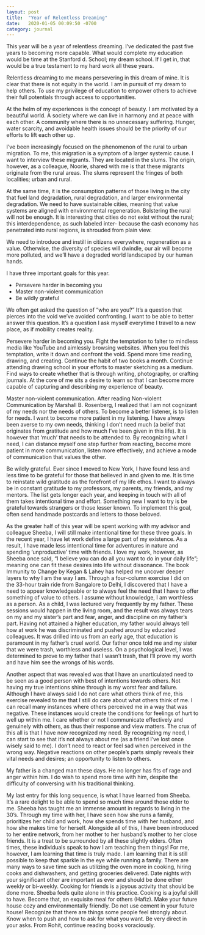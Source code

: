 ```yaml
---
layout: post
title:  "Year of Relentless Dreaming"
date:   2020-01-05 00:09:50 -0700
category: journal
---
```


This year will be a year of relentless dreaming. I’ve dedicated the past five years to becoming more capable. What would complete my education would be time at the Stanford d. School; my dream school. If I get in, that would be a true testament to my hard work all these years.

Relentless dreaming to me means persevering in this dream of mine. It is clear that there is not equity in the world. I am in pursuit of my dream to help others. To use my privilege of education to empower others to achieve their full potentials through access to opportunities.

At the helm of my experiences is the concept of beauty. I am motivated by a beautiful world. A society where we can live in harmony and at peace with each other. A community where there is no unnecessary suffering.
Hunger, water scarcity, and avoidable health issues should be the priority of our efforts to lift each other up.

I’ve been increasingly focused on the phenomenon of the rural to urban migration. To me, this migration is a symptom of a larger systemic cause. I want to interview these migrants. They are located in the slums. The origin, however, as a colleague, Noorie, shared with me is that these migrants originate from the rural areas. The slums represent the fringes of both localities; urban and rural.

At the same time, it is the consumption patterns of those living in the city that fuel land degradation, rural degradation, and larger environmental degradation. We need to have sustainable cities, meaning that value systems are aligned with environmental regeneration. Bolstering the rural will not be enough. It is interesting that cities do not exist without the rural; this interdependence, as such labeled inter- because the cash economy has penetrated into rural regions, is shrouded from plain view.

We need to introduce and instill in citizens everywhere, regeneration as a value. Otherwise, the diversity of species will dwindle, our air will become more polluted, and we’ll have a degraded world landscaped by our human hands.

I have three important goals for this year.
-	Persevere harder in becoming you
-	Master non-violent communication
-	Be wildly grateful

We often get asked the question of “who are you?” It’s a question that pierces into the void we’ve avoided confronting. I want to be able to better answer this question. It’s a question I ask myself everytime I travel to a new place, as if mobility creates reality.

Persevere harder in becoming you. Fight the temptation to falter to mindless media like YouTube and aimlessly browsing websites. When you feel this temptation, write it down and confront the void. Spend more time reading, drawing, and creating. Continue the habit of two books a month. Continue attending drawing school in your efforts to master sketching as a medium. Find ways to create whether that is through writing, photography, or crafting journals. At the core of me sits a desire to learn so that I can become more capable of capturing and describing my experience of beauty.

Master non-violent communication. After reading Non-violent Communication by Marshall B. Rosenberg, I realized that I am not cognizant of my needs nor the needs of others. To become a better listener, is to listen for needs. I want to become more patient in my listening. I have always been averse to my own needs, thinking I don’t need much (a belief that originates from gratitude and how much I’ve been given in this life). It is however that ‘much’ that needs to be attended to. By recognizing what I need, I can distance myself one step further from reacting, become more patient in more communication, listen more effectively, and achieve a mode of communication that values the other.

Be wildly grateful. Ever since I moved to New York, I have found less and less time to be grateful for those that believed in and given to me. It is time to reinstate wild gratitude as the forefront of my life ethos. I want to always be in constant gratitude to my professors, my parents, my friends, and my mentors. The list gets longer each year, and keeping in touch with all of them takes intentional time and effort. Something new I want to try is be grateful towards strangers or those lesser known. To implement this goal, often send handmade postcards and letters to those beloved.

As the greater half of this year will be spent working with my advisor and colleague Sheeba, I will still make intentional time for these three goals. In the recent year, I have let work define a large part of my existence. As a result, I have made less intentional time for adventures in nature and spending ‘unproductive’ time with friends. I love my work, however, as Sheeba once said, “I believe you can do all you want to do in your daily life”; meaning one can fit these desires into life without dissonance. 
The book Immunity to Change by Kegan & Lahey has helped me uncover deeper layers to why I am the way I am. Through a four-column exercise I did on the 33-hour train ride from Bangalore to Delhi, I discovered that I have a need to appear knowledgeable or to always feel the need that I have to offer something of value to others. I assume without knowledge, I am worthless as a person. As a child, I was lectured very frequently by my father. These sessions would happen in the living room, and the result was always tears on my and my sister’s part and fear, anger, and discipline on my father’s part. Having not attained a higher education, my father would always tell how at work he was discriminated and pushed around by educated colleagues. It was drilled into us from an early age, that education is paramount in my father’s cruel world. Our father once told me and my sister that we were trash, worthless and useless. On a psychological level, I was determined to prove to my father that I wasn’t trash, that I’ll prove my worth and have him see the wrongs of his words.

Another aspect that was revealed was that I have an unarticulated need to be seen as a good person with best of intentions towards others. Not having my true intentions shine through is my worst fear and failure. Although I have always said I do not care what others think of me, this exercise revealed to me that I still do care about what others think of me. I can recall many instances where others perceived me in a way that was negative. These instances would create the conditions for feelings of hurt to well up within me. I care whether or not I communicate effectively and genuinely with others, as thus their response and view matters. The crux of this all is that I have now recognized my need. By recognizing my need, I can start to see that it’s not always about me (as a friend I’ve lost once wisely said to me). I don’t need to react or feel sad when perceived in the wrong way. Negative reactions on other people’s parts simply reveals their vital needs and desires; an opportunity to listen to others. 

My father is a changed man these days. He no longer has fits of rage and anger within him. I do wish to spend more time with him, despite the difficulty of conversing with his traditional thinking.

My last entry for this long sequence, is what I have learned from Sheeba. It’s a rare delight to be able to spend so much time around those elder to me. Sheeba has taught me an immense amount in regards to living in the 30’s. Through my time with her, I have seen how she runs a family, prioritizes her child and work, how she spends time with her husband, and how she makes time for herself. Alongside all of this, I have been introduced to her entire network, from her mother to her husband’s mother to her close friends. It is a treat to be surrounded by all these slightly elders. Often times, these individuals speak to how I am teaching them things! For me, however, I am learning that time is truly made. I am learning that it is still possible to keep that sparkle in the eye while running a family. There are many ways to save time such as utilizing the oven more in cooking, hiring cooks and dishwashers, and getting groceries delivered. Date nights with your significant other are important as ever and should be done either weekly or bi-weekly. Cooking for friends is a joyous activity that should be done more. Sheeba feels quite alone in this practice. Cooking is a joyful skill to have. Become that, an exquisite meal for others (Hafiz). Make your future house cozy and environmentally friendly. Do not use cement in your future house! Recognize that there are things some people feel strongly about. Know when to push and how to ask for what you want. Be very direct in your asks. From Rohit, continue reading books voraciously.